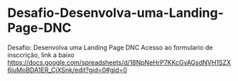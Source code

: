 # Desafio-Desenvolva-uma-Landing-Page-DNC
Desafio: Desenvolva uma Landing Page DNC
Acesso ao formulario de insccrição, link a baixo 
https://docs.google.com/spreadsheets/d/18NpNeHrP7KKcGvAGsdNVH1SZX6juMoBDA1ER_CjXSnk/edit?gid=0#gid=0
